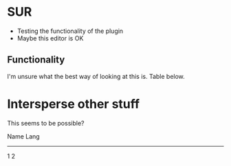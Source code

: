 SUR
===

* Testing the functionality of the plugin
* Maybe this editor is OK

Functionality
-------------

I'm unsure what the best way of looking at this is.  Table below.

# Intersperse other stuff

This seems to be possible?

Name Lang
---- ----
1    2